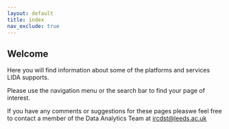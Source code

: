 ```yaml
---
layout: default
title: index
nav_exclude: true
---
```


## Welcome 

Here you will find information about some of the platforms and services LIDA supports.

Please use the navigation menu or the search bar to find your page of interest.

If you have any comments or suggestions for these pages pleaswe feel free to contact a member of the Data Analytics Team at [ircdst@leeds.ac.uk](mailto:ircdst@leeds.ac.uk
)